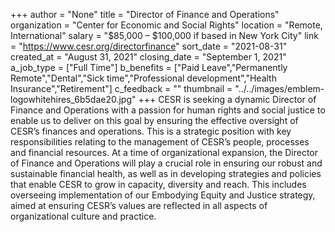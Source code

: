 +++
author = "None"
title = "Director of Finance and Operations"
organization = "Center for Economic and Social Rights"
location = "Remote, International"
salary = "$85,000 – $100,000 if based in New York City"
link = "https://www.cesr.org/directorfinance"
sort_date = "2021-08-31"
created_at = "August 31, 2021"
closing_date = "September 1, 2021"
a_job_type = ["Full Time"]
b_benefits = ["Paid Leave","Permanently Remote","Dental","Sick time","Professional development","Health Insurance","Retirement"]
c_feedback = ""
thumbnail = "../../images/emblem-logowhitehires_6b5dae20.jpg"
+++
CESR is seeking a dynamic Director of Finance and Operations with a passion for human rights and social justice to enable us to deliver on this goal by ensuring the effective oversight of CESR’s finances and operations. This is a strategic position with key responsibilities relating to the management of CESR’s people, processes and financial resources.  At a time of organizational expansion, the Director of Finance and Operations will play a crucial role in ensuring our robust and sustainable financial health, as well as in developing strategies and policies that enable CESR to grow in capacity, diversity and reach. This includes overseeing implementation of our Embodying Equity and Justice strategy, aimed at ensuring CESR’s values are reflected in all aspects of organizational culture and practice. 